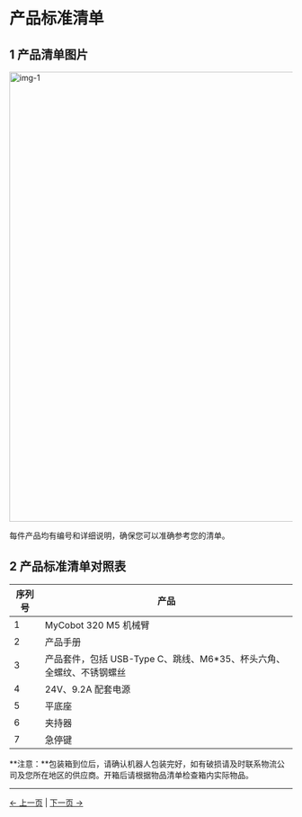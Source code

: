 # 产品标准清单

## 1 产品清单图片

<img src="../../resources/4-FirstInstallAndUse/list/微信图片_20240206160327.jpg" alt="img-1" width="800" height=“auto” /> <br>

每件产品均有编号和详细说明，确保您可以准确参考您的清单。

## 2 产品标准清单对照表

| 序列号 | 产品 |
|------------|-----------------|
| 1 | MyCobot 320 M5 机械臂 |
| 2 | 产品手册 |
| 3 | 产品套件，包括 USB-Type C、跳线、M6*35、杯头六角、全螺纹、不锈钢螺丝 |
| 4 | 24V、9.2A 配套电源 |
| 5 | 平底座 |
| 6 | 夹持器 |
| 7 | 急停键 |

**注意：**包装箱到位后，请确认机器人包装完好，如有破损请及时联系物流公司及您所在地区的供应商。开箱后请根据物品清单检查箱内实际物品。

---

[← 上一页](./4-FirstInstallAndUse.md) | [下一页 →](./4.2-ProductUnboxingGuide.md)